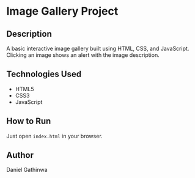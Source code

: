 # Image Gallery Project

## Description
A basic interactive image gallery built using HTML, CSS, and JavaScript. Clicking an image shows an alert with the image description.

## Technologies Used
- HTML5
- CSS3
- JavaScript

## How to Run
Just open `index.html` in your browser.

## Author
Daniel Gathinwa
